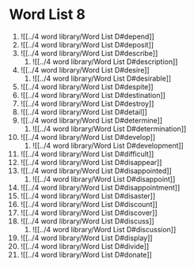# Word List 8

1. ![[../4 word library/Word List D#depend]]
2. ![[../4 word library/Word List D#deposit]]
3. ![[../4 word library/Word List D#describe]]
   1. ![[../4 word library/Word List D#description]]
4. ![[../4 word library/Word List D#desire]]
   1. ![[../4 word library/Word List D#desirable]]
5. ![[../4 word library/Word List D#despite]]
6. ![[../4 word library/Word List D#destination]]
7. ![[../4 word library/Word List D#destroy]]
8. ![[../4 word library/Word List D#detail]]
9. ![[../4 word library/Word List D#determine]]
    1. ![[../4 word library/Word List D#determination]]
10. ![[../4 word library/Word List D#develop]]
    1. ![[../4 word library/Word List D#development]]
11. ![[../4 word library/Word List D#difficult]]
12. ![[../4 word library/Word List D#disappear]]
13. ![[../4 word library/Word List D#disappointed]]
    1. ![[../4 word library/Word List D#disappoint]]
14. ![[../4 word library/Word List D#disappointment]]
15. ![[../4 word library/Word List D#disaster]]
16. ![[../4 word library/Word List D#discount]]
17. ![[../4 word library/Word List D#discover]]
18. ![[../4 word library/Word List D#discuss]]
    1. ![[../4 word library/Word List D#discussion]]
19. ![[../4 word library/Word List D#display]]
20. ![[../4 word library/Word List D#divide]]
21. ![[../4 word library/Word List D#donate]]

